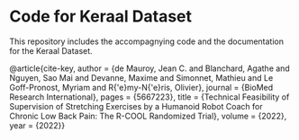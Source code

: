 # Code for Keraal Dataset

This repository  includes the accompagnying code and the documentation for the Keraal Dataset.


@article{cite-key,
	author = {de Mauroy, Jean C. and Blanchard, Agathe and Nguyen, Sao Mai and Devanne, Maxime and Simonnet, Mathieu and Le Goff-Pronost, Myriam and R{\'e}my-N{\'e}ris, Olivier},
	journal = {BioMed Research International},
	pages = {5667223},
	title = {Technical Feasibility of Supervision of Stretching Exercises by a Humanoid Robot Coach for Chronic Low Back Pain: The R-COOL Randomized Trial},
	volume = {2022},
	year = {2022}}
 
